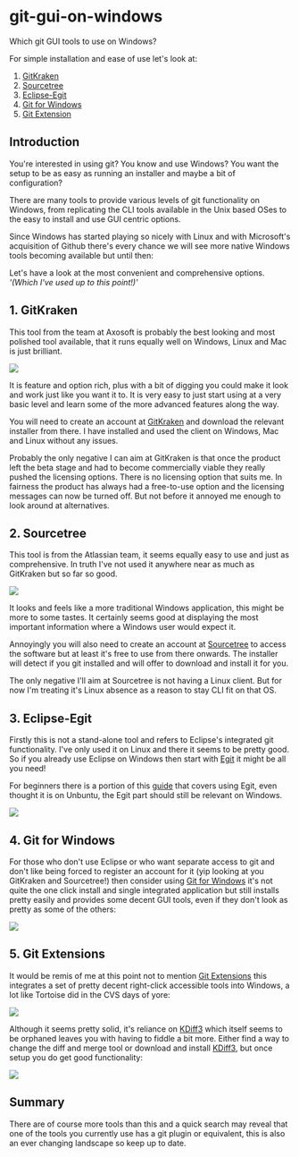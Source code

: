 # git-gui-on-windows
Which git GUI tools to use on Windows?

For simple installation and ease of use let's look at:
1. [GitKraken](#1-gitkraken)
2. [Sourcetree](#2-sourcetree)
3. [Eclipse-Egit](3-eclipse-egit)
4. [Git for Windows](4-Git-for-Windows)
5. [Git Extension](5-Git-Extensions)

## Introduction
You're interested in using git? You know and use Windows? You want the setup to
be as easy as running an installer and maybe a bit of configuration?

There are many tools to provide various levels of git functionality
on Windows, from replicating the CLI tools available in the Unix based
OSes to the easy to install and use GUI centric options.

Since Windows has started playing so nicely with Linux and with Microsoft's
acquisition of Github there's every chance we will see more native Windows tools
becoming available but until then:

Let's have a look at the most convenient and comprehensive options.
*'(Which I've used up to this point!)'*

## 1. GitKraken
This tool from the team at Axosoft is probably the best looking and most
polished tool available, that it runs equally well on Windows, Linux and Mac
is just brilliant.

![](images/screenshots/01-GitKrakenMainScreen.png?raw=true)

It is feature and option rich, plus with a bit of digging you could make it look and
work just like you want it to. It is very easy to just start using at a very
basic level and learn some of the more advanced features along the way.

You will need to create an account at
[GitKraken](https://www.gitkraken.com/git-client) and download the relevant
installer from there. I have installed and used the client on Windows, Mac and
Linux without any issues.

Probably the only negative I can aim at GitKraken is that once the product left
the beta stage and had to become commercially viable they really pushed the
licensing options. There is no licensing option that suits me. In fairness
the product has always had a free-to-use option and the licensing messages
can now be turned off. But not before it annoyed me enough to look around
at alternatives.

## 2. Sourcetree
This tool is from the Atlassian team, it seems equally easy to use and
just as comprehensive. In truth I've not used it anywhere near as much as
GitKraken but so far so good.

![](images/screenshots/02-SourcetreeMainScreen.png?raw=true)

It looks and feels like a more traditional Windows application, this might
be more to some tastes. It certainly seems good at displaying
the most important information where a Windows user would expect it.

Annoyingly you will also need to create an account at
[Sourcetree](https://www.sourcetreeapp.com/) to access the software but at least
it's free to use from there onwards. The installer will detect if you git
installed and will offer to download and install it for you.

The only negative I'll aim at Sourcetree is not having a Linux client. But for
now I'm treating it's Linux absence as a reason to stay CLI fit on that OS.

## 3. Eclipse-Egit
Firstly this is not a stand-alone tool and refers to Eclipse's integrated
git functionality. I've only used it on Linux and there it seems to be pretty
good. So if you already use Eclipse on Windows then start with
[Egit](https://www.eclipse.org/egit/) it might be all you need!

For beginners there is a portion of this
[guide](https://github.com/ockertbotha/java-dev-on-ubuntu#4-version-control-with-git-and-eclipse-egit)
that covers using Egit, even thought it is on Unbuntu, the Egit part should
still be relevant on Windows.

![](images/screenshots/03-EclipseEgitMainScreen.png?raw=true)

## 4. Git for Windows
For those who don't use Eclipse or who want separate access to git and don't
like being forced to register an account for it (yip looking at you GitKraken
and Sourcetree!) then consider using
[Git for Windows](https://gitforwindows.org/) it's not quite the one click
install and single integrated application but still installs pretty easily and
provides some decent GUI tools, even if they don't look as pretty as some of the
others:

![](images/screenshots/04-GitForWindows.png?raw=true)

## 5. Git Extensions
It would be remis of me at this point not to mention
[Git Extensions](https://sourceforge.net/projects/gitextensions/) this integrates
a set of pretty decent right-click accessible tools into Windows, a lot like
Tortoise did in the CVS days of yore:

![](images/screenshots/05-GitExtensionsMenu.png?raw=true)

Although it seems pretty solid, it's reliance on
[KDiff3](https://sourceforge.net/projects/kdiff3/files/) which itself seems to be
orphaned leaves you with having to fiddle a bit more. Either find a way to
change the diff and merge tool or download and install
[KDiff3](https://sourceforge.net/projects/kdiff3/files/), but once setup you do
get good functionality:

![](images/screenshots/06-GitExtensionsWindows.png?raw=true)

## Summary
There are of course more tools than this and a quick search may reveal that one
of the tools you currently use has a git plugin or equivalent, this is also an
ever changing landscape so keep up to date.
